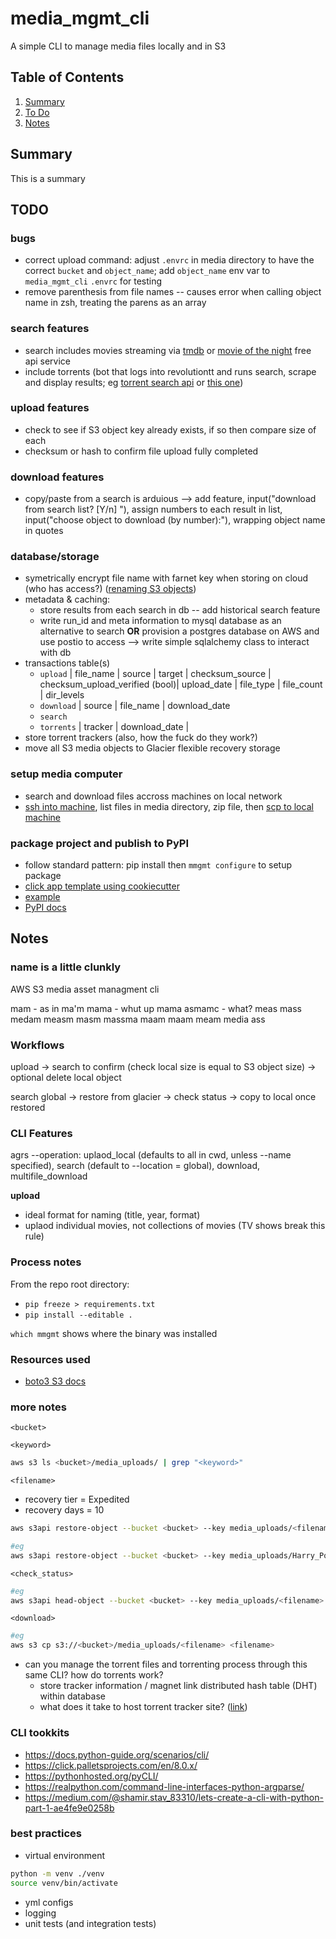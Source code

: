 # media_mgmt_cli
A simple CLI to manage media files locally and in S3

## Table of Contents
1. [Summary](README.md#summary)
2. [To Do](README.md#todo)
3. [Notes](README.md#notes)

## Summary
This is a summary

## TODO
### bugs
- correct upload command: adjust `.envrc` in media directory to have the correct `bucket` and `object_name`; add `object_name` env var to `media_mgmt_cli` `.envrc` for testing
- remove parenthesis from file names -- causes error when calling object name in zsh, treating the parens as an array
### search features
- search includes movies streaming via [tmdb](https://developers.themoviedb.org/3/search/search-movies) or [movie of the night](https://www.movieofthenight.com/about/api) free api service
- include torrents (bot that logs into revolutiontt and runs search, scrape and display results; eg [torrent search api](https://github.com/JimmyLaurent/torrent-search-api) or [this one](https://www.npmjs.com/package/torrent-search-api))
### upload features
- check to see if S3 object key already exists, if so then compare size of each
- checksum or hash to confirm file upload fully completed
### download features
- copy/paste from a search is arduious --> add feature, input("download from search list? [Y/n] "), assign numbers to each result in list, input("choose object to download (by number):"), wrapping object name in quotes
### database/storage
- symetrically encrypt file name with farnet key when storing on cloud (who has access?) ([renaming S3 objects](https://stackoverflow.com/questions/21184720/how-to-rename-files-and-folder-in-amazon-s3))
- metadata & caching: 
	- store results from each search in db -- add historical search feature
	- write run_id and meta information to mysql database as an alternative to search **OR** provision a postgres database on AWS and use postio to access --> write simple sqlalchemy class to interact with db
- transactions table(s)
	- `upload` | file_name | source | target | checksum_source | checksum_upload_verified (bool)| upload_date | file_type | file_count | dir_levels
	- `download` | source | file_name | download_date
	- `search`
	- `torrents` | tracker | download_date | 
- store torrent trackers (also, how the fuck do they work?)
- move all S3 media objects to Glacier flexible recovery storage
### setup media computer
- search and download files accross machines on local network
- [ssh into machine](https://superuser.com/questions/413718/how-to-connect-2-macs-via-ssh-on-a-home-network), list files in media directory, zip file, then [scp to local machine](https://stackoverflow.com/questions/68335/how-to-copy-a-file-to-a-remote-server-in-python-using-scp-or-ssh)
### package project and publish to PyPI
- follow standard pattern: pip install then `mmgmt configure` to setup package
- [click app template using cookiecutter](https://github.com/simonw/click-app)
- [example](https://github.com/simonw/google-drive-to-sqlite)
- [PyPI docs](https://packaging.python.org/en/latest/tutorials/packaging-projects/)

## Notes
### name is a little clunkly
AWS S3 media asset managment cli

mam - as in ma'm
mama - whut up mama
asmamc - what?
meas
mass
medam
measm
masm
massma
maam
maam
meam
media
ass

### Workflows
upload
	-> search to confirm (check local size is equal to S3 object size) 
	-> optional delete local object

search global 
	-> restore from glacier 
	-> check status 
	-> copy to local once restored

### CLI Features
agrs --operation: 
	uplaod_local (defaults to all in cwd, unless --name specified), 
	search (default to --location = global), 
	download, 
	multifile_download

**upload**
- ideal format for naming (title, year, format)
- uplaod individual movies, not collections of movies (TV shows break this rule)

### Process notes
From the repo root directory:
- `pip freeze > requirements.txt`
- `pip install --editable .`

`which mmgmt` shows where the binary was installed

### Resources used
- [boto3 S3 docs](https://boto3.amazonaws.com/v1/documentation/api/latest/reference/services/s3.html#s3)

### more notes
`<bucket>`

`<keyword>`
```bash
aws s3 ls <bucket>/media_uploads/ | grep "<keyword>"
```

`<filename>`
- recovery tier = Expedited
- recovery days = 10
```bash
aws s3api restore-object --bucket <bucket> --key media_uploads/<filename> --restore-request '{"Days":10,"GlacierJobParameters":{"Tier":"Expedited"}}'

#eg
aws s3api restore-object --bucket <bucket> --key media_uploads/Harry_Potter.zip --restore-request '{"Days":10,"GlacierJobParameters":{"Tier":"Expedited"}}'
```

`<check_status>`
```bash
#eg
aws s3api head-object --bucket <bucket> --key media_uploads/<filename>
```

`<download>`
```bash
#eg
aws s3 cp s3://<bucket>/media_uploads/<filename> <filename>
```

- can you manage the torrent files and torrenting process through this same CLI? how do torrents work?
	- store tracker information / magnet link distributed hash table (DHT) within database
	- what does it take to host torrent tracker site? ([link](https://www.google.com/url?sa=t&rct=j&q=&esrc=s&source=web&cd=&ved=2ahUKEwiB9-eF5vLyAhVKITQIHYFIDJgQFnoECBgQAQ&url=http%3A%2F%2Ftroydm.github.io%2Fblog%2F2013%2F04%2F24%2Fhosting-your-own-remote-private-torrent-tracker&usg=AOvVaw23jlIHbjorXcJycyFY1Uql))

### CLI tookkits
- https://docs.python-guide.org/scenarios/cli/
- https://click.palletsprojects.com/en/8.0.x/
- https://pythonhosted.org/pyCLI/
- https://realpython.com/command-line-interfaces-python-argparse/
- https://medium.com/@shamir.stav_83310/lets-create-a-cli-with-python-part-1-ae4fe9e0258b

### best practices
- virtual environment
```bash
python -m venv ./venv
source venv/bin/activate
```
- yml configs
- logging
- unit tests (and integration tests)
